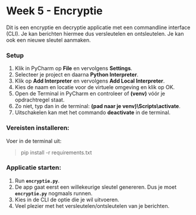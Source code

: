 # Week 5 - Encryptie
Dit is een encryptie en decryptie applicatie met een commandline interface (CLI).
Je kan berichten hiermee dus versleutelen en ontsleutelen. Je kan ook een nieuwe sleutel aanmaken.

### Setup
1. Klik in PyCharm op **File** en vervolgens **Settings**.
2. Selecteer je project en daarna **Python Interpreter**.
3. Klik op **Add Interpreter** en vervolgens **Add Local Interpreter**.
4. Kies de naam en locatie voor de virtuele omgeving en klik op OK.
5. Open de Terminal in PyCharm en controleer of **(venv)** vóór je opdrachtregel staat.
6. Zo niet, typ dan in de terminal: **(pad naar je venv)\Scripts\activate**.
7. Uitschakelen kan met het commando **deactivate** in de terminal.

### Vereisten installeren:
Voer in de terminal uit:
> pip install -r requirements.txt

### Applicatie starten:
1. Run **`encryptie.py`**.
2. De app gaat eerst een willekeurige sleutel genereren. Dus je moet **`encryptie.py`** nogmaals runnen.
2. Kies in de CLI de optie die je wil uitvoeren.
3. Veel plezier met het versleutelen/ontsleutelen van je berichten.